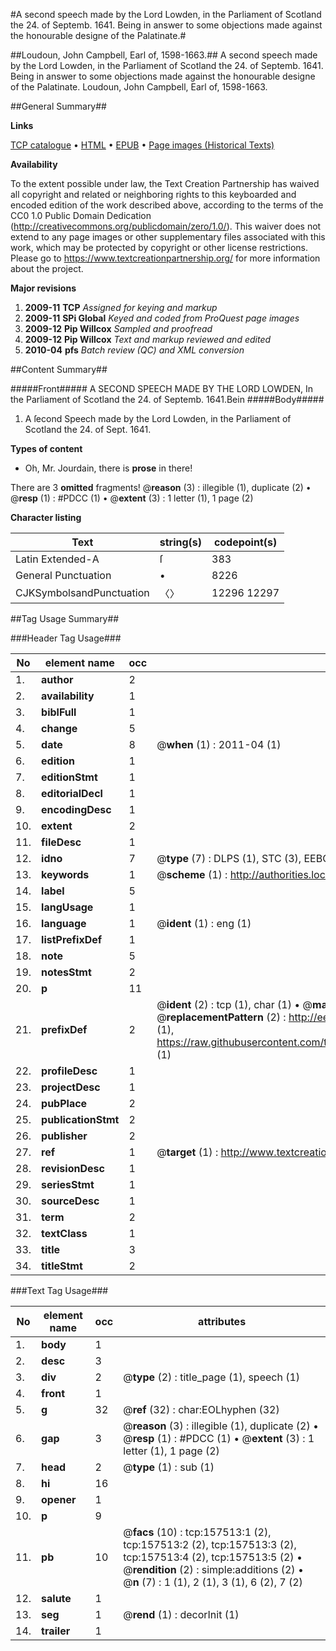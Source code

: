 #A second speech made by the Lord Lowden, in the Parliament of Scotland the 24. of Septemb. 1641. Being in answer to some objections made against the honourable designe of the Palatinate.#

##Loudoun, John Campbell, Earl of, 1598-1663.##
A second speech made by the Lord Lowden, in the Parliament of Scotland the 24. of Septemb. 1641. Being in answer to some objections made against the honourable designe of the Palatinate.
Loudoun, John Campbell, Earl of, 1598-1663.

##General Summary##

**Links**

[TCP catalogue](http://www.ota.ox.ac.uk/tcp/)  • 
[HTML](http://tei.it.ox.ac.uk/tcp/Texts-HTML/free/A88/A88561.html)  • 
[EPUB](http://tei.it.ox.ac.uk/tcp/Texts-EPUB/free/A88/A88561.epub) • 
[Page images (Historical Texts)](https://historicaltexts.jisc.ac.uk/eebo-99873600e)

**Availability**

To the extent possible under law, the Text Creation Partnership has waived all copyright and related or neighboring rights to this keyboarded and encoded edition of the work described above, according to the terms of the CC0 1.0 Public Domain Dedication (http://creativecommons.org/publicdomain/zero/1.0/). This waiver does not extend to any page images or other supplementary files associated with this work, which may be protected by copyright or other license restrictions. Please go to https://www.textcreationpartnership.org/ for more information about the project.

**Major revisions**

1. __2009-11__ __TCP__ *Assigned for keying and markup*
1. __2009-11__ __SPi Global__ *Keyed and coded from ProQuest page images*
1. __2009-12__ __Pip Willcox__ *Sampled and proofread*
1. __2009-12__ __Pip Willcox__ *Text and markup reviewed and edited*
1. __2010-04__ __pfs__ *Batch review (QC) and XML conversion*

##Content Summary##

#####Front#####
A SECOND SPEECH MADE BY THE LORD LOWDEN, In the Parliament of Scotland the 24. of Septemb. 1641.Bein
#####Body#####

1. A ſecond Speech made by the Lord Lowden, in the Parliament of Scotland the 24. of Sept. 1641.

**Types of content**

  * Oh, Mr. Jourdain, there is **prose** in there!

There are 3 **omitted** fragments! 
 @__reason__ (3) : illegible (1), duplicate (2)  •  @__resp__ (1) : #PDCC (1)  •  @__extent__ (3) : 1 letter (1), 1 page (2)

**Character listing**


|Text|string(s)|codepoint(s)|
|---|---|---|
|Latin Extended-A|ſ|383|
|General Punctuation|•|8226|
|CJKSymbolsandPunctuation|〈〉|12296 12297|

##Tag Usage Summary##

###Header Tag Usage###

|No|element name|occ|attributes|
|---|---|---|---|
|1.|__author__|2||
|2.|__availability__|1||
|3.|__biblFull__|1||
|4.|__change__|5||
|5.|__date__|8| @__when__ (1) : 2011-04 (1)|
|6.|__edition__|1||
|7.|__editionStmt__|1||
|8.|__editorialDecl__|1||
|9.|__encodingDesc__|1||
|10.|__extent__|2||
|11.|__fileDesc__|1||
|12.|__idno__|7| @__type__ (7) : DLPS (1), STC (3), EEBO-CITATION (1), PROQUEST (1), VID (1)|
|13.|__keywords__|1| @__scheme__ (1) : http://authorities.loc.gov/ (1)|
|14.|__label__|5||
|15.|__langUsage__|1||
|16.|__language__|1| @__ident__ (1) : eng (1)|
|17.|__listPrefixDef__|1||
|18.|__note__|5||
|19.|__notesStmt__|2||
|20.|__p__|11||
|21.|__prefixDef__|2| @__ident__ (2) : tcp (1), char (1)  •  @__matchPattern__ (2) : ([0-9\-]+):([0-9IVX]+) (1), (.+) (1)  •  @__replacementPattern__ (2) : http://eebo.chadwyck.com/downloadtiff?vid=$1&page=$2 (1), https://raw.githubusercontent.com/textcreationpartnership/Texts/master/tcpchars.xml#$1 (1)|
|22.|__profileDesc__|1||
|23.|__projectDesc__|1||
|24.|__pubPlace__|2||
|25.|__publicationStmt__|2||
|26.|__publisher__|2||
|27.|__ref__|1| @__target__ (1) : http://www.textcreationpartnership.org/docs/. (1)|
|28.|__revisionDesc__|1||
|29.|__seriesStmt__|1||
|30.|__sourceDesc__|1||
|31.|__term__|2||
|32.|__textClass__|1||
|33.|__title__|3||
|34.|__titleStmt__|2||


###Text Tag Usage###

|No|element name|occ|attributes|
|---|---|---|---|
|1.|__body__|1||
|2.|__desc__|3||
|3.|__div__|2| @__type__ (2) : title_page (1), speech (1)|
|4.|__front__|1||
|5.|__g__|32| @__ref__ (32) : char:EOLhyphen (32)|
|6.|__gap__|3| @__reason__ (3) : illegible (1), duplicate (2)  •  @__resp__ (1) : #PDCC (1)  •  @__extent__ (3) : 1 letter (1), 1 page (2)|
|7.|__head__|2| @__type__ (1) : sub (1)|
|8.|__hi__|16||
|9.|__opener__|1||
|10.|__p__|9||
|11.|__pb__|10| @__facs__ (10) : tcp:157513:1 (2), tcp:157513:2 (2), tcp:157513:3 (2), tcp:157513:4 (2), tcp:157513:5 (2)  •  @__rendition__ (2) : simple:additions (2)  •  @__n__ (7) : 1 (1), 2 (1), 3 (1), 6 (2), 7 (2)|
|12.|__salute__|1||
|13.|__seg__|1| @__rend__ (1) : decorInit (1)|
|14.|__trailer__|1||
